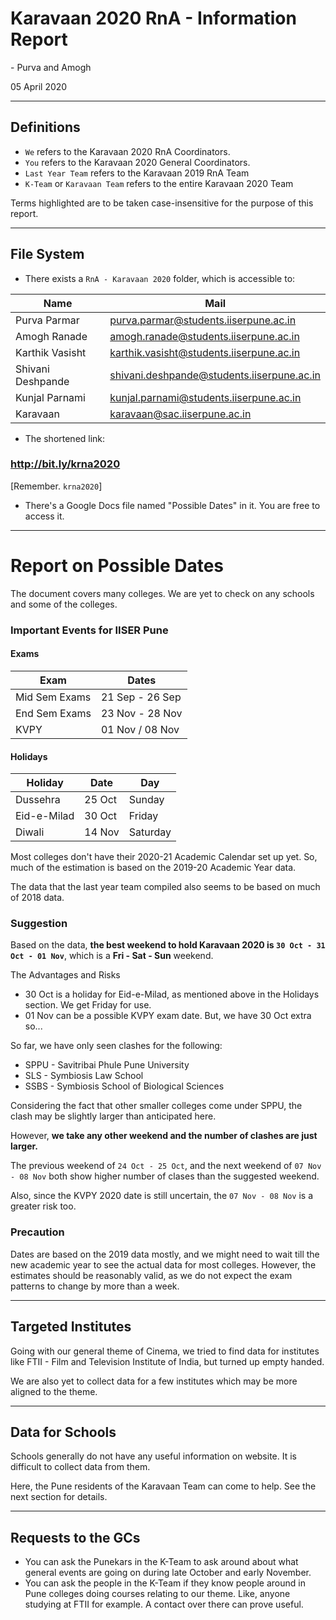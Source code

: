 # Karavaan 2020 RnA - Information Report

\- Purva and Amogh

05 April 2020
_______________

## Definitions

- `We` refers to the Karavaan 2020 RnA Coordinators. 
- `You` refers to the Karavaan 2020 General Coordinators.
- `Last Year Team` refers to the Karavaan 2019 RnA Team
- `K-Team` or `Karavaan Team` refers to the entire Karavaan 2020 Team

Terms highlighted are to be taken case-insensitive for the purpose of this report.
___

## File System

- There exists a ```RnA - Karavaan 2020``` folder, which is accessible to:

| Name | Mail|
| ---- | --- |
| Purva Parmar | purva.parmar@students.iiserpune.ac.in |
|Amogh Ranade | amogh.ranade@students.iiserpune.ac.in |
|Karthik Vasisht | karthik.vasisht@students.iiserpune.ac.in |
| Shivani Deshpande | shivani.deshpande@students.iiserpune.ac.in |
| Kunjal Parnami | kunjal.parnami@students.iiserpune.ac.in |
|Karavaan | karavaan@sac.iiserpune.ac.in |


- The shortened link:

### http://bit.ly/krna2020

[Remember. ```krna2020```]

- There's a Google Docs file named "Possible Dates" in it. You are free to access it. 

___ 

# Report on Possible Dates

The document covers many colleges. We are yet to check on any schools and some of the colleges. 

### Important Events for IISER Pune

#### Exams

| Exam | Dates |
| ---- | ----- |
| Mid Sem Exams | 21 Sep - 26 Sep |
| End Sem Exams | 23 Nov - 28 Nov |
| KVPY | 01 Nov / 08 Nov |

#### Holidays

| Holiday | Date | Day |
| ------  | ---- | --- |
| Dussehra | 25 Oct | Sunday |
| Eid-e-Milad | 30 Oct | Friday |
| Diwali | 14 Nov | Saturday |


Most colleges don't have their 2020-21 Academic Calendar set up yet. So, much of the estimation is based on the 2019-20 Academic Year data.

The data that the last year team compiled also seems to be based on much of 2018 data.

### Suggestion

Based on the data, **the best weekend to hold Karavaan 2020 is `30 Oct - 31 Oct - 01 Nov`**, which is a **Fri - Sat - Sun** weekend.

The Advantages and Risks

- 30 Oct is a holiday for Eid-e-Milad, as mentioned above in the Holidays section. We get Friday for use.
- 01 Nov can be a possible KVPY exam date. But, we have 30 Oct extra so...

So far, we have only seen clashes for the following:
- SPPU - Savitribai Phule Pune University
- SLS - Symbiosis Law School
- SSBS - Symbiosis School of Biological Sciences

Considering the fact that other smaller colleges come under SPPU, the clash may be slightly larger than anticipated here.

However, **we take any other weekend and the number of clashes are just larger.**

The previous weekend of `24 Oct - 25 Oct`, and the next weekend of `07 Nov - 08 Nov` both show higher number of clases than the suggested weekend. 

Also, since the KVPY 2020 date is still uncertain, the `07 Nov - 08 Nov` is a greater risk too.


### Precaution

Dates are based on the 2019 data mostly, and we might need to wait till the new academic year to see the actual data for most colleges. However, the estimates should be reasonably valid, as we do not expect the exam patterns to change by more than a week.


___

## Targeted Institutes

Going with our general theme of Cinema, we tried to find data for institutes like FTII - Film and Television Institute of India, but turned up empty handed. 

We are also yet to collect data for a few institutes which may be more aligned to the theme.

___

## Data for Schools

Schools generally do not have any useful information on website. It is difficult to collect data from them.

Here, the Pune residents of the Karavaan Team can come to help. See the next section for details.

___

## Requests to the GCs

- You can ask the Punekars in the K-Team to ask around about what general events are going on during late October and early November.
- You can ask the people in the K-Team if they know people around in Pune colleges doing courses relating to our theme. Like, anyone studying at FTII for example. A contact over there can prove useful.

